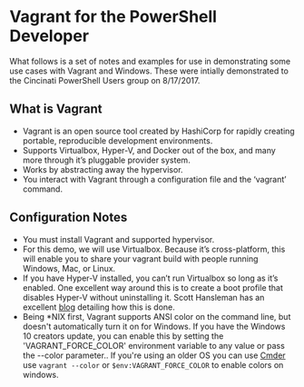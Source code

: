 # Vagrant for the PowerShell Developer

What follows is a set of notes and examples for use in demonstrating some use cases with Vagrant and Windows. These were intially demonstrated to the Cincinati PowerShell Users group on 8/17/2017.

## What is Vagrant

- Vagrant is an open source tool created by HashiCorp for rapidly creating portable, reproducible development environments.
- Supports Virtualbox, Hyper-V, and Docker out of the box, and many more through it’s pluggable provider system.
- Works by abstracting away the hypervisor.
- You interact with Vagrant through a configuration file and the ‘vagrant’ command.

## Configuration Notes

- You must install Vagrant and supported hypervisor.
- For this demo, we will use Virtualbox. Because it’s cross-platform, this will enable you to share your vagrant build with people running Windows, Mac, or Linux.
- If you have Hyper-V installed, you can’t run Virtualbox so long as it’s enabled. One excellent way around this is to create a boot profile that disables Hyper-V without uninstalling it. Scott Hansleman has an excellent [blog](http://www.hanselman.com/blog/SwitchEasilyBetweenVirtualBoxAndHyperVWithABCDEditBootEntryInWindows81.aspx) detailing how this is done.
- Being *NIX first, Vagrant supports ANSI color on the command line, but doesn't automatically turn it on for Windows. If you have the Windows 10 creators update, you can enable this by setting the 'VAGRANT_FORCE_COLOR' environment variable to any value or pass the --color parameter.. If you're using an older OS you can use [Cmder](http://cmder.net/.)
use `vagrant --color` or `$env:VAGRANT_FORCE_COLOR` to enable colors on windows.
